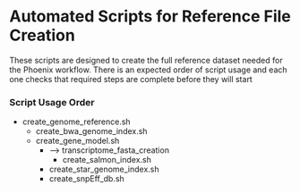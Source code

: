 # Automated Scripts for Reference File Creation

These scripts are designed to create the full reference dataset needed for the Phoenix workflow. There is an expected order of script usage and each one checks that required steps are complete before they will start

### Script Usage Order
* create_genome_reference.sh
  * create_bwa_genome_index.sh
  * create_gene_model.sh
    * --> transcriptome_fasta_creation
      * create_salmon_index.sh
    * create_star_genome_index.sh
    * create_snpEff_db.sh